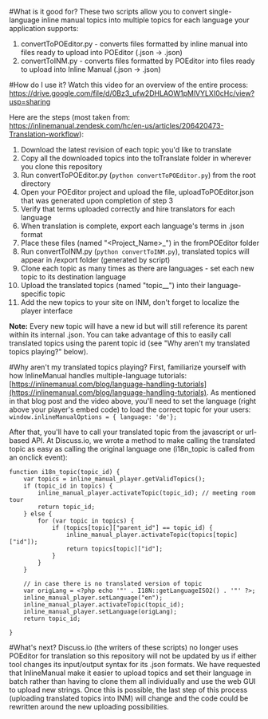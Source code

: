 #What is it good for?
These two scripts allow you to convert single-language inline manual topics into multiple topics for each language your application supports:

1.  convertToPOEditor.py - converts files formatted by inline manual into files ready to upload into POEditor (.json -> .json)
2.  convertToINM.py -  converts files formatted by POEditor into files ready to upload into Inline Manual (.json -> .json)

#How do I use it?
Watch this video for an overview of the entire process: https://drive.google.com/file/d/0Bz3_ufw2DHLAOW1pMlVYLXI0cHc/view?usp=sharing

Here are the steps (most taken from: https://inlinemanual.zendesk.com/hc/en-us/articles/206420473-Translation-workflow):

1.  Download the latest revision of each topic you'd like to translate
2.  Copy all the downloaded topics into the toTranslate folder in wherever you clone this repository
3.  Run convertToPOEditor.py (`python convertToPOEditor.py`) from the root directory
4.  Open your POEditor project and upload the file, uploadToPOEditor.json that was generated upon completion of step 3
5.  Verify that terms uploaded correctly and hire translators for each language
6.  When translation is complete, export each language's terms in .json format
7.  Place these files (named "<Project\_Name>\_<Language>") in the fromPOEditor folder
8.  Run convertToINM.py (`python convertToINM.py`), translated topics will appear in /export folder (generated by script)
9.  Clone each topic as many times as there are languages - set each new topic to its destination language
10. Upload the translated topics (named "topic\_<id>\_<Language>") into their language-specific topic
11. Add the new topics to your site on INM, don't forget to localize the player interface

**Note:** Every new topic will have a new id but will still reference its parent within its internal .json. You can take advantage of this to easily call translated topics using the parent topic id (see "Why aren't my translated topics playing?" below).

#Why aren't my translated topics playing?
First, familiarize yourself with how InlineManual handles multiple-language tutorials: [https://inlinemanual.com/blog/language-handling-tutorials](https://inlinemanual.com/blog/language-handling-tutorials). As mentioned in that blog post and the video above, you'll need to set the language (right above your player's embed code) to load the correct topic for your users:
`window.inlineManualOptions = { language: 'de'};`

After that, you'll have to call your translated topic from the javascript or url-based API. At Discuss.io, we wrote a method to make calling the translated topic as easy as calling the original language one (i18n\_topic is called from an onclick event):


    function i18n_topic(topic_id) {
        var topics = inline_manual_player.getValidTopics();
        if (topic_id in topics) {
        	inline_manual_player.activateTopic(topic_id); // meeting room tour
        	return topic_id;
        } else {
        	for (var topic in topics) {
        		if (topics[topic]["parent_id"] == topic_id) {
        			inline_manual_player.activateTopic(topics[topic]["id"]);
        			return topics[topic]["id"];
        		}
        	}
        }
    
        // in case there is no translated version of topic
        var origLang = <?php echo '"' . I18N::getLanguageISO2() . '"' ?>;
        inline_manual_player.setLanguage("en");
        inline_manual_player.activateTopic(topic_id);
        inline_manual_player.setLanguage(origLang);
        return topic_id;
    
    }


#What's next?
Discuss.io (the writers of these scripts) no longer uses POEditor for translation so this repository will not be updated by us if either tool changes its input/output syntax for its .json formats. We have requested that InlineManual make it easier to upload topics and set their language in batch rather than having to clone them all individually and use the web GUI to upload new strings. Once this is possible, the last step of this process (uploading translated topics into INM) will change and the code could be rewritten around the new uploading possibilities.
